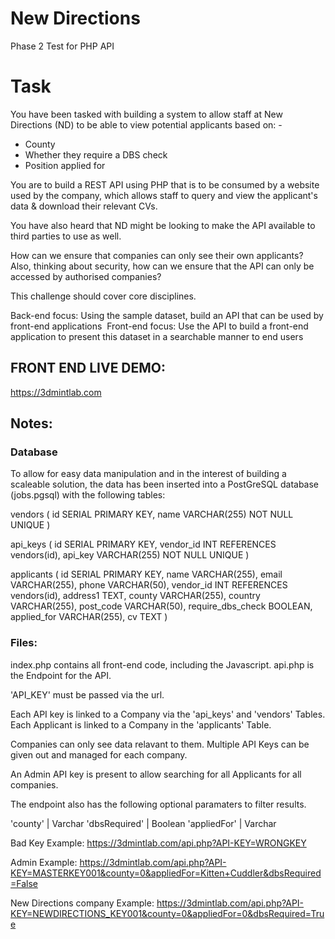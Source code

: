 # New Directions
Phase 2 Test for PHP API

# Task
You have been tasked with building a system to allow staff at New Directions (ND) to be able to view potential applicants based on: - 
 - County 
 - Whether they require a DBS check 
 - Position applied for 

You are to build a REST API using PHP that is to be consumed by a website used by the company, which allows staff to query and view the applicant's data & download their relevant CVs.  

You have also heard that ND might be looking to make the API available to third parties to use as well. 

How can we ensure that companies can only see their own applicants? Also, thinking about security, how can we ensure that the API can only be accessed by authorised companies? 

This challenge should cover core disciplines. 

Back-end focus: Using the sample dataset, build an API that can be used by front-end applications 
Front-end focus: Use the API to build a front-end application to present this dataset in a searchable manner to end users 

## FRONT END LIVE DEMO: 
https://3dmintlab.com

## Notes:

### Database
To allow for easy data manipulation and in the interest of building a scaleable solution, the data has been inserted into a PostGreSQL database (jobs.pgsql) with the following tables:

vendors (
    id SERIAL PRIMARY KEY,
    name VARCHAR(255) NOT NULL UNIQUE
)

api_keys (
    id SERIAL PRIMARY KEY,
    vendor_id INT REFERENCES vendors(id),
    api_key VARCHAR(255) NOT NULL UNIQUE
)

applicants (
    id SERIAL PRIMARY KEY,
    name VARCHAR(255),
    email VARCHAR(255),
    phone VARCHAR(50),
    vendor_id INT REFERENCES vendors(id),
    address1 TEXT,
    county VARCHAR(255),
    country VARCHAR(255),
    post_code VARCHAR(50),
    require_dbs_check BOOLEAN,
    applied_for VARCHAR(255),
    cv TEXT
)

### Files:
index.php contains all front-end code, including the Javascript.
api.php is the Endpoint for the API.

'API_KEY' must be passed via the url. 

Each API key is linked to a Company via the 'api_keys' and 'vendors' Tables. 
Each Applicant is linked to a Company in the 'applicants' Table.

Companies can only see data relavant to them.
Multiple API Keys can be given out and managed for each company.

An Admin API key is present to allow searching for all Applicants for all companies.

The endpoint also has the following optional paramaters to filter results.

'county' | Varchar
'dbsRequired' | Boolean
'appliedFor' | Varchar

Bad Key Example: https://3dmintlab.com/api.php?API-KEY=WRONGKEY

Admin Example: https://3dmintlab.com/api.php?API-KEY=MASTERKEY001&county=0&appliedFor=Kitten+Cuddler&dbsRequired=False

New Directions company Example: https://3dmintlab.com/api.php?API-KEY=NEWDIRECTIONS_KEY001&county=0&appliedFor=0&dbsRequired=True
